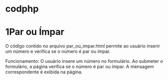 # codphp

# 1Par ou Ímpar
O código contido no arquivo par_ou_impar.html permite ao usuário inserir um número e verifica se o número é par ou ímpar.

Funcionamento:
O usuário insere um número no formulário.
Ao submeter o formulário, a página verifica se o número é par ou ímpar.
A mensagem correspondente é exibida na página.